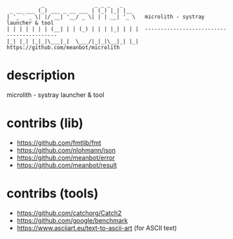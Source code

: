 ~~~
           _                _ _ _   _     
 _ __ ___ (_) ___ _ __ ___ | (_) |_| |__  
| '_ ` _ \| |/ __| '__/ _ \| | | __| '_ \   microlith - systray launcher & tool
| | | | | | | (__| | | (_) | | | |_| | | |  ------------------------------------------
|_| |_| |_|_|\___|_|  \___/|_|_|\__|_| |_|  https://github.com/meanbot/microlith
~~~


# description
microlith - systray launcher & tool

# contribs (lib)
- https://github.com/fmtlib/fmt
- https://github.com/nlohmann/json
- https://github.com/meanbot/error
- https://github.com/meanbot/result

# contribs (tools)
- https://github.com/catchorg/Catch2
- https://github.com/google/benchmark
- https://www.asciiart.eu/text-to-ascii-art (for ASCII text)
